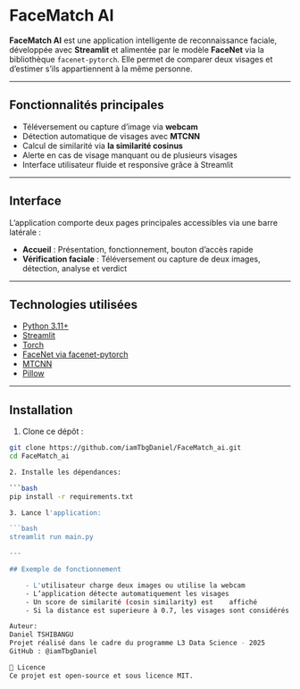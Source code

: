 # FaceMatch AI

**FaceMatch AI** est une application intelligente de reconnaissance faciale, développée avec **Streamlit** et alimentée par le modèle **FaceNet** via la bibliothèque `facenet-pytorch`. Elle permet de comparer deux visages et d’estimer s’ils appartiennent à la même personne.

---

##  Fonctionnalités principales

- Téléversement ou capture d’image via **webcam**
- Détection automatique de visages avec **MTCNN**
- Calcul de similarité via **la similarité cosinus**
- Alerte en cas de visage manquant ou de plusieurs visages
- Interface utilisateur fluide et responsive grâce à Streamlit

---

##  Interface

L’application comporte deux pages principales accessibles via une barre latérale :

- **Accueil** : Présentation, fonctionnement, bouton d’accès rapide
- **Vérification faciale** : Téléversement ou capture de deux images, détection, analyse et verdict

---

##  Technologies utilisées

- [Python 3.11+](https://www.python.org/)
- [Streamlit](https://streamlit.io/)
- [Torch](https://pytorch.org/)
- [FaceNet via facenet-pytorch](https://github.com/timesler/facenet-pytorch)
- [MTCNN](https://github.com/ipazc/mtcnn)
- [Pillow](https://python-pillow.org/)

---

## Installation

1. Clone ce dépôt :

```bash
git clone https://github.com/iamTbgDaniel/FaceMatch_ai.git
cd FaceMatch_ai

2. Installe les dépendances:

```bash
pip install -r requirements.txt

3. Lance l'application:

```bash
streamlit run main.py

---

## Exemple de fonctionnement

    - L'utilisateur charge deux images ou utilise la webcam
    - L’application détecte automatiquement les visages
    - Un score de similarité (cosin similarity) est    affiché
    - Si la distance est superieure à 0.7, les visages sont considérés comme identiques

Auteur:
Daniel TSHIBANGU
Projet réalisé dans le cadre du programme L3 Data Science - 2025
GitHub : @iamTbgDaniel

📄 Licence
Ce projet est open-source et sous licence MIT.